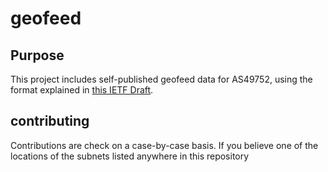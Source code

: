 # geofeed

## Purpose
This project includes self-published geofeed data for AS49752, using the format explained in [this IETF Draft](https://tools.ietf.org/pdf/draft-google-self-published-geofeeds-07.pdf).

## contributing

Contributions are check on a case-by-case basis. If you believe one of the locations of the subnets listed anywhere in this repository 

